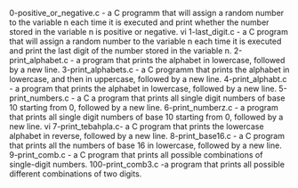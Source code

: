0-positive_or_negative.c - a C programm that will assign a random number to the variable n each time it is executed and print whether the number stored in the variable n is positive or negative.
vi 1-last_digit.c - a C program that will assign a random number to the variable n each time it is executed and print the last digit of the number stored in the variable n.
2-print_alphabet.c - a program that prints the alphabet in lowercase, followed by a new line.
3-print_alphabets.c - a C programm that prints the alphabet in lowercase, and then in uppercase, followed by a new line.
4-print_alphabt.c - a program that prints the alphabet in lowercase, followed by a new line.
5-print_numbers.c - a C a program that prints all single digit numbers of base 10 starting from 0, followed by a new line.
6-print_numberz.c - a program that prints all single digit numbers of base 10 starting from 0, followed by a new line.
vi 7-print_tebahpla.c- a C program that prints the lowercase alphabet in reverse, followed by a new line.
8-print_base16.c - a C program that prints all the numbers of base 16 in lowercase, followed by a new line.
9-print_comb.c - a C program that prints all possible combinations of single-digit numbers.
100-print_comb3.c -a program that prints all possible different combinations of two digits. 
